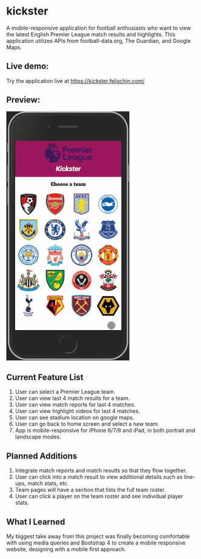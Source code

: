# kickster

A mobile-responsive application for football enthusiasts who want to view the latest English Premier League match results and highlights. This application utilizes APIs from football-data.org, The Guardian, and Google Maps.

## Live demo:

Try the application live at https://kickster.felixchin.com/

## Preview:

![kickster](./kickster.gif )

## Current Feature List

1. User can select a Premier League team.
2. User can view last 4 match results for a team.
3. User can view match reports for last 4 matches.
4. User can view highlight videos for last 4 matches.
5. User can see stadium location on google maps.
6. User can go back to home screen and select a new team.
7. App is mobile-responsive for iPhone 6/7/8 and iPad, in both portrait and landscape modes.

## Planned Additions

1. Integrate match reports and match results so that they flow together.
2. User can click into a match result to view additional details such as line-ups, match stats, etc.
3. Team pages will have a section that lists the full team roster.
4. User can click a player on the team roster and see individual player stats.

## What I Learned

My biggest take away from this project was finally becoming comfortable with using media queries and Bootstrap 4 to create a mobile responsive website, designing with a mobile first approach.
